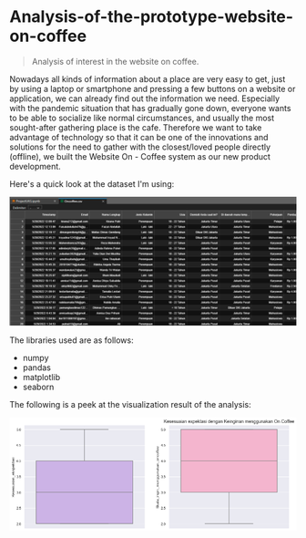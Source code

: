 # Analysis-of-the-prototype-website-on-coffee
 

>Analysis of interest in the website on coffee.

Nowadays all kinds of information about a place are very easy to get, just by using a laptop or smartphone and pressing a few buttons on a website or application, we can already find out the information we need. Especially with the pandemic situation that has gradually gone down, everyone wants to be able to socialize like normal circumstances, and usually the most sought-after gathering place is the cafe. Therefore we want to take advantage of technology so that it can be one of the innovations and solutions for the need to gather with the closest/loved people directly (offline), we built the Website On - Coffee system as our new product development.

Here's a quick look at the dataset I'm using:

<img src="Images/dataset.png"> </br>

The libraries used are as follows:
- numpy
- pandas
- matplotlib
- seaborn

The following is a peek at the visualization result of the analysis:

<img src="Images/result.png"> </br>
